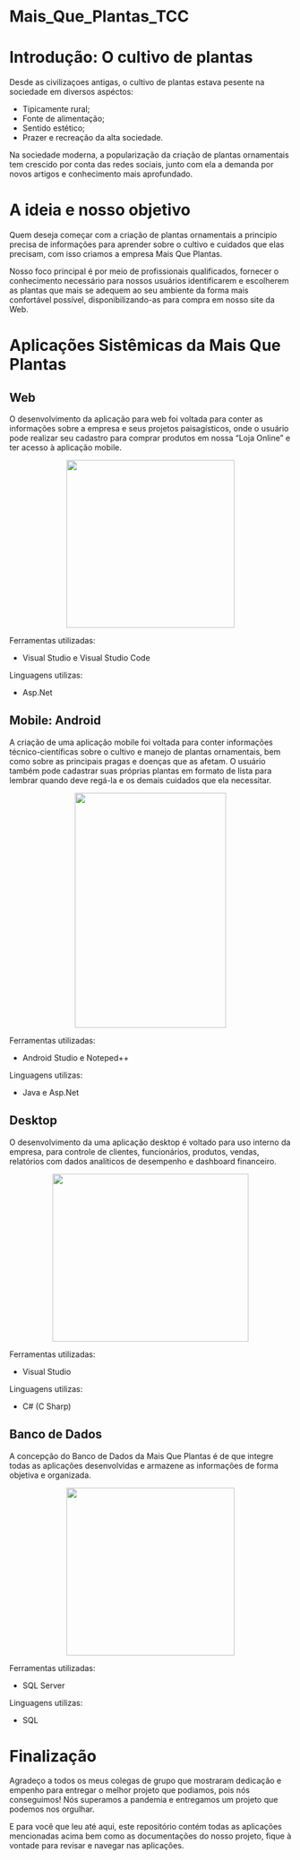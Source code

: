 # Mais_Que_Plantas_TCC
# Introdução: O cultivo de plantas
Desde as civilizaçoes antigas, o cultivo de plantas estava pesente na sociedade em diversos aspéctos:
- Tipicamente rural; 
- Fonte de alimentação;
- Sentido estético;
- Prazer e recreação da alta sociedade.

Na sociedade moderna, a popularização da criação de plantas ornamentais tem crescido por conta das redes sociais, junto com ela a demanda por novos artigos e conhecimento mais aprofundado.

# A ideia e nosso objetivo

Quem deseja começar com a criação de plantas ornamentais a principio precisa de informações para aprender sobre o cultivo e cuidados que elas precisam, com isso criamos a empresa Mais Que Plantas.

Nosso foco principal é por meio de profissionais qualificados, fornecer o conhecimento necessário para nossos usuários identificarem e escolherem as plantas que mais se adequem ao seu ambiente da forma mais confortável possível, disponibilizando-as para compra em nosso site da Web.

# Aplicações Sistêmicas da Mais Que Plantas

## Web
O desenvolvimento da aplicação para web foi voltada para conter as informações sobre a empresa e seus projetos paisagísticos, onde o usuário pode realizar seu cadastro para comprar produtos em nossa “Loja Online” e ter acesso à aplicação mobile.

<div align="center">
<img widt="300em" height="300em" src="https://user-images.githubusercontent.com/88636833/220387261-209b3971-e91e-4ea7-b807-ae1acdddf55c.png" />
</div>

Ferramentas utilizadas:
- Visual Studio e Visual Studio Code

Linguagens utilizas:
- Asp.Net

## Mobile: Android
A criação de uma aplicação mobile foi voltada para conter informações técnico-científicas sobre o cultivo e manejo de plantas ornamentais, bem como sobre as principais pragas e doenças que as afetam. O usuário também pode cadastrar suas próprias plantas em formato de lista para lembrar quando deve regá-la e os demais cuidados que ela necessitar.

<div align="center">
<img width="270em" height="420em" src="https://user-images.githubusercontent.com/88636833/220389815-f1cfc166-7200-4eb6-9373-ae3b99155c64.png" />
</div>

Ferramentas utilizadas:
- Android Studio e Noteped++

Linguagens utilizas:
- Java e Asp.Net

## Desktop
O desenvolvimento da uma aplicação desktop é voltado para uso interno da empresa, para controle de clientes, funcionários, produtos, vendas, relatórios com dados analíticos de desempenho e dashboard financeiro.

<div align="center">
<img width="350em" height="300em" src="https://user-images.githubusercontent.com/88636833/220392097-642aeef2-017c-40f8-bdea-c21d6f96d50d.png" />
</div>

Ferramentas utilizadas:
- Visual Studio

Linguagens utilizas:
- C# (C Sharp)

## Banco de Dados
A concepção do Banco de Dados da Mais Que Plantas é de que integre todas as aplicações desenvolvidas e armazene as informações de forma objetiva e organizada.

<div align="center">
<img width="300em" height="300em" src="https://user-images.githubusercontent.com/88636833/220397562-323c5f38-c1c3-455c-8d15-1a9ec341b5f7.png" />
</div>

Ferramentas utilizadas:
- SQL Server

Linguagens utilizas:
- SQL

# Finalização

Agradeço a todos os meus colegas de grupo que mostraram dedicação e empenho para entregar o melhor projeto que podiamos, pois nós conseguimos! Nós superamos a pandemia e entregamos um projeto que podemos nos orgulhar.

E para você que leu até aqui, este repositório contém todas as aplicações mencionadas acima bem como as documentações do nosso projeto, fique à vontade para revisar e navegar nas aplicações.
